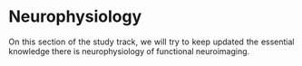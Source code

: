 # Neurophysiology

<p align="justify">On this section of the study track, we will try to keep updated the essential knowledge there is neurophysiology of functional neuroimaging.</p>

